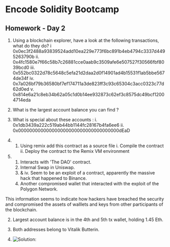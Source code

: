 # Encode Solidity Bootcamp

## Homework - Day 2

1. Using a blockchain explorer, have a look at the following transactions, what do they do?
 i 0x0ec3f2488a93839524add10ea229e773f6bc891b4eb4794c3337d4495263790b
 ii. 0x4fc1580e7f66c58b7c26881cce0aab9c3509afe6e507527f30566fbf8039bcd0
 iii. 0x552bc0322d78c5648c5efa21d2daa2d0f14901ad4b15531f1ab5bbe5674de34f
 iv. 0x7a026bf79b36580bf7ef174711a3de823ff3c93c65304c3acc0323c77d62d0ed
 v. 0x814e6a21c8eb34b62a05c1d0b14ee932873c62ef3c8575dc49bcf12004714eda

2. What is the largest account balance you can find ?

3. What is special about these accounts :
 i. 0x1db3439a222c519ab44bb1144fc28167b4fa6ee6
 ii. 0x000000000000000000000000000000000000dEaD

4. 1. Using remix add this contract as a source file
 i. Compile the contract
 ii. Deploy the contract to the Remix VM environment

1. 
    1. Interacts with 'The DAO' contract.
    2. Internal Swap in Uniswap.
    3. & iv. Seem to be an exploit of a contract, apparently the massive hack that happened to Binance.
    5. Another compromised wallet that interacted with the exploit of the Polygon Network.

This information seems to indicate how hackers have breached the security and compromised the assets of walllets and keys from other participants of the blockchain.

2. Largest account balance is in the 4th and 5th tx wallet, holding 1.45 Eth.

3. Both addresses belong to Vitalik Butterin.

4. ![Solution:](./resources/img/screen.png)

